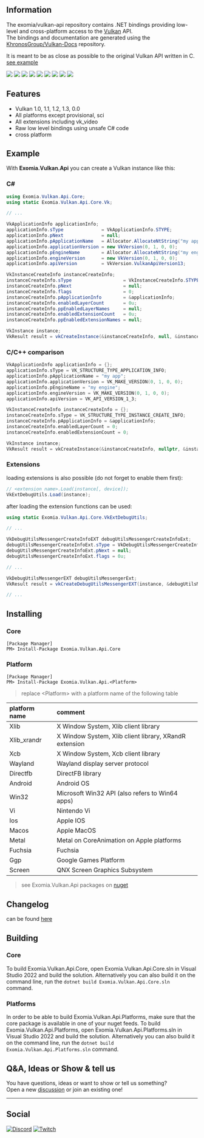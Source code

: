## Information

The exomia/vulkan-api repository contains .NET bindings providing low-level and cross-platform access to the [Vulkan](https://www.khronos.org/vulkan/) API.  
The bindings and documentation are generated using the [KhronosGroup/Vulkan-Docs](https://github.com/KhronosGroup/Vulkan-Docs) repository.

It is meant to be as close as possible to the original Vulkan API written in C. [see example](#example)

![](https://img.shields.io/github/issues-pr/exomia/vulkan-api.svg)
![](https://img.shields.io/github/issues/exomia/vulkan-api.svg)
![](https://img.shields.io/github/last-commit/exomia/vulkan-api.svg)
![](https://img.shields.io/github/contributors/exomia/vulkan-api.svg)
![](https://img.shields.io/github/commit-activity/y/exomia/vulkan-api.svg)
![](https://img.shields.io/github/languages/top/exomia/vulkan-api.svg)
![](https://img.shields.io/github/languages/count/exomia/vulkan-api.svg)
![](https://img.shields.io/github/license/exomia/vulkan-api.svg)
[![](https://img.shields.io/nuget/v/Exomia.Vulkan.Api.Core?logo=nuget)](https://www.nuget.org/packages/Exomia.Vulkan.Api.Core)
## Features

- Vulkan 1.0, 1.1, 1.2, 1.3, 0.0
- All platforms except provisional, sci
- All extensions including vk_video
- Raw low level bindings using unsafe C# code
- cross platform

## Example

With **Exomia.Vulkan.Api** you can create a Vulkan instance like this:

### C#
```csharp
using Exomia.Vulkan.Api.Core;
using static Exomia.Vulkan.Api.Core.Vk;

// ...

VkApplicationInfo applicationInfo;
applicationInfo.sType              = VkApplicationInfo.STYPE;
applicationInfo.pNext              = null;
applicationInfo.pApplicationName   = Allocator.AllocateNtString("my app"); // "Allocator" not included in the Exomia.Vulkan.Api
applicationInfo.applicationVersion = new VkVersion(0, 1, 0, 0);
applicationInfo.pEngineName        = Allocator.AllocateNtString("my engine"); // "Allocator" not included in the Exomia.Vulkan.Api
applicationInfo.engineVersion      = new VkVersion(0, 1, 0, 0);
applicationInfo.apiVersion         = VkVersion.VulkanApiVersion13;

VkInstanceCreateInfo instanceCreateInfo;
instanceCreateInfo.sType                   = VkInstanceCreateInfo.STYPE;
instanceCreateInfo.pNext                   = null;
instanceCreateInfo.flags                   = 0;
instanceCreateInfo.pApplicationInfo        = &applicationInfo;
instanceCreateInfo.enabledLayerCount       = 0u;
instanceCreateInfo.ppEnabledLayerNames     = null;
instanceCreateInfo.enabledExtensionCount   = 0u;
instanceCreateInfo.ppEnabledExtensionNames = null;

VkInstance instance;
VkResult result = vkCreateInstance(&instanceCreateInfo, null, &instance);
```

### C/C++ comparison
```cpp
VkApplicationInfo applicationInfo = {};
applicationInfo.sType = VK_STRUCTURE_TYPE_APPLICATION_INFO;
applicationInfo.pApplicationName = "my app";
applicationInfo.applicationVersion = VK_MAKE_VERSION(0, 1, 0, 0);
applicationInfo.pEngineName = "my engine";
applicationInfo.engineVersion = VK_MAKE_VERSION(0, 1, 0, 0);
applicationInfo.apiVersion = VK_API_VERSION_1_3;

VkInstanceCreateInfo instanceCreateInfo = {};
instanceCreateInfo.sType = VK_STRUCTURE_TYPE_INSTANCE_CREATE_INFO;
instanceCreateInfo.pApplicationInfo = &applicationInfo;
instanceCreateInfo.enabledLayerCount = 0;
instanceCreateInfo.enabledExtensionCount = 0;

VkInstance instance;
VkResult result = vkCreateInstance(&instanceCreateInfo, nullptr, &instance)
```

### Extensions

loading extensions is also possible (do not forget to enable them first):

```csharp
// <extension name>.Load(instance[, device]);
VkExtDebugUtils.Load(instance);
```

after loading the extension functions can be used:

```csharp
using static Exomia.Vulkan.Api.Core.VkExtDebugUtils;

// ...

VkDebugUtilsMessengerCreateInfoEXT debugUtilsMessengerCreateInfoExt;
debugUtilsMessengerCreateInfoExt.sType = VkDebugUtilsMessengerCreateInfoEXT.STYPE;
debugUtilsMessengerCreateInfoExt.pNext = null;
debugUtilsMessengerCreateInfoExt.flags = 0u;

// ...

VkDebugUtilsMessengerEXT debugUtilsMessengerExt;
VkResult result = vkCreateDebugUtilsMessengerEXT(instance, &debugUtilsMessengerCreateInfoExt, null, &debugUtilsMessengerExt);

// ...
```

## Installing

### Core

```shell
[Package Manager]
PM> Install-Package Exomia.Vulkan.Api.Core
```

### Platform

```shell
[Package Manager]
PM> Install-Package Exomia.Vulkan.Api.<Platform>
```

> replace \<Platform\> with a platform name of the following table

| platform name | comment |
| :------------ | :------ |
| Xlib | X Window System, Xlib client library |
| Xlib_xrandr | X Window System, Xlib client library, XRandR extension |
| Xcb | X Window System, Xcb client library |
| Wayland | Wayland display server protocol |
| Directfb | DirectFB library |
| Android | Android OS |
| Win32 | Microsoft Win32 API (also refers to Win64 apps) |
| Vi | Nintendo Vi |
| Ios | Apple IOS |
| Macos | Apple MacOS |
| Metal | Metal on CoreAnimation on Apple platforms |
| Fuchsia | Fuchsia |
| Ggp | Google Games Platform |
| Screen | QNX Screen Graphics Subsystem |


> see Exomia.Vulkan.Api packages on [nuget](https://www.nuget.org/packages?q=Exomia.Vulkan.Api)

## Changelog
can be found [here](CHANGELOG.md)

## Building

### Core

To build Exomia.Vulkan.Api.Core, open Exomia.Vulkan.Api.Core.sln in Visual Studio 2022 and build the solution. 
Alternatively you can also build it on the command line, run the ```dotnet build Exomia.Vulkan.Api.Core.sln``` command. 

### Platforms

In order to be able to build Exomia.Vulkan.Api.Platforms, make sure that the core package is available in one of your nuget feeds.
To build Exomia.Vulkan.Api.Platforms, open Exomia.Vulkan.Api.Platforms.sln in Visual Studio 2022 and build the solution. 
Alternatively you can also build it on the command line, run the ```dotnet build Exomia.Vulkan.Api.Platforms.sln``` command. 

## Q&A, Ideas or Show & tell us

You have questions, ideas or want to show or tell us something?  
Open a new [discussion](https://github.com/exomia/vulkan-api/discussions) or join an existing one!

---
## Social

[![Discord](https://img.shields.io/discord/427640639732187136.svg?label=&logo=discord&logoColor=ffffff&color=7389D8&labelColor=6A7EC2)](https://discord.com/invite/ZFJXe6f)
[![Twitch](https://img.shields.io/twitch/status/exomia.svg?label=&logo=twitch&logoColor=ffffff&color=7389D8&labelColor=6A7EC2)](https://www.twitch.tv/exomia/about)
